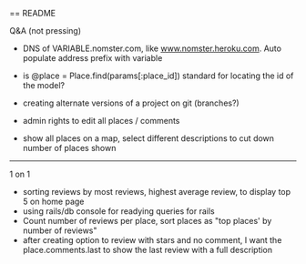 == README

Q&A (not pressing)

- DNS of VARIABLE.nomster.com, like www.nomster.heroku.com. Auto populate address prefix with variable
- is @place = Place.find(params[:place_id]) standard for locating the id of the model?
- creating alternate versions of a project on git (branches?)
- admin rights to edit all places / comments

- show all places on a map, select different descriptions to cut down number of places shown

*****
1 on 1

- sorting reviews by most reviews, highest average review, to display top 5 on home page
- using rails/db console for readying queries for rails
- Count number of reviews per place, sort places as "top places' by number of reviews"
- after creating option to review with stars and no comment, I want the place.comments.last to show the last review with a full description
